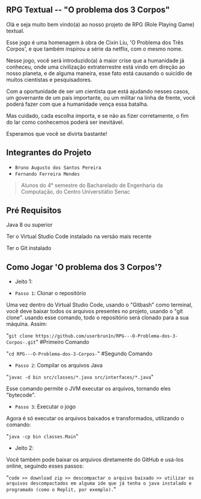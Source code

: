 ## RPG Textual -- "O problema dos 3 Corpos"

Olá e seja muito bem vindo(a) ao nosso projeto de RPG (Role Playing Game) textual. 

Esse jogo é uma homenagem à obra de Cixin Liu, 'O Problema dos Três Corpos', e que também inspirou a série da netflix, com o mesmo nome. 

Nesse jogo, você será introduzido(a) à maior crise que a humanidade já conheceu, onde uma civilização extraterrestre está vindo em direção ao nosso planeta, e de alguma maneira, esse fato está causando o suicídio de muitos cientistas e pesquisadores.

Com a oportunidade de ser um cientista que está ajudando nesses casos, um governante de um país importante, ou um militar na linha de frente, você poderá fazer com que a humanidade vença essa batalha.

Mas cuidado, cada escolha importa, e se não as fizer corretamente, o fim do lar como conhecemos poderá ser inevitável. 


Esperamos que você se divirta bastante!

## Integrantes do Projeto

- `Bruno Augusto dos Santos Pereira`
- `Fernando Ferreira Mendes`

> Alunos do 4° semestre do Bacharelado de Engenharia da Computação, do Centro Universitátio Senac

## Pré Requisitos

Java 8 ou superior

Ter o Virtual Studio Code instalado na versão mais recente

Ter o Git instalado

## Como Jogar 'O problema dos 3 Corpos'?

- Jeito 1:

- `Passo 1`: Clonar o repositório

Uma vez dentro do Virtual Studio Code, usando o "Gitbash" como terminal, você deve baixar todos os arquivos presentes no projeto, usando o "git clone". usando esse comando, todo o repositório será clonado para a sua máquina. Assim: 

"`git clone https://github.com/userbrun1n/RPG---O-Problema-dos-3-Corpos-.git`" #Primeiro Comando

"`cd RPG---O-Problema-dos-3-Corpos-`" #Segundo Comando

- `Passo 2`: Compilar os arquivos Java

"`javac -d bin src/classes/*.java src/interfaces/*.java`"

Esse comando permite o JVM executar os arquivos, tornando eles "bytecode".

- `Passo 3`: Executar o jogo

Agora é só executar os arquivos baixados e transformados, utilizando o comando: 

"`java -cp bin classes.Main`"

- Jeito 2: 

Você também pode baixar os arquivos diretamente do GitHub e usá-los online, seguindo esses passos:

"`code >> download zip >> descompactar o arquivo baixado >> utilizar os arquivos descompactados em alguma ide que já tenha o java instalado e programado (como o Replit, por exemplo).`"

